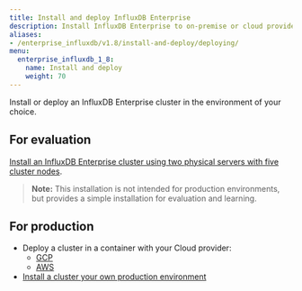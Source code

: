 ```yaml
---
title: Install and deploy InfluxDB Enterprise
description: Install InfluxDB Enterprise to on-premise or cloud providers, including Google Cloud Platform and Amazon Web Services
aliases:
- /enterprise_influxdb/v1.8/install-and-deploy/deploying/
menu:
  enterprise_influxdb_1_8:
    name: Install and deploy
    weight: 70
---
```


Install or deploy an InfluxDB Enterprise cluster in the environment of your choice.

## For evaluation

[Install an InfluxDB Enterprise cluster using two physical servers with five  cluster nodes](/enterprise_influxdb/v1.8/install-and-deploy/quickstart_installation/).

>**Note:** This installation is not intended for production environments, but provides a simple installation for evaluation and learning.

## For production

- Deploy a cluster in a container with your Cloud provider:
   - [GCP](/enterprise_influxdb/v1.8/install-and-deploy//deploying/google-cloud-platform/)
   - [AWS](/enterprise_influxdb/v1.8/install-and-deploy/deploying/aws/)
- [Install a cluster your own production environment](/enterprise_influxdb/v1.8/install-and-deploy/production_installation/)
